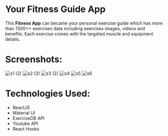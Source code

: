 # Your Fitness Guide App
This **Fitness App** can became your personal exercise guide which has more than 1300++ exercises data including exercises images, videos and benefits.
Each exercise comes with the targeted muscle and equipment details.

# Screenshots:
![s1 (2)](https://user-images.githubusercontent.com/59444243/200157962-2fc4287e-1f74-4a0e-849b-c00daf7ef9f7.jpg)
![s2 (2)](https://user-images.githubusercontent.com/59444243/200157964-4e60448f-55de-4a46-aef3-17c3f5af35ce.jpg)
![s3 (2)](https://user-images.githubusercontent.com/59444243/200157965-7d752bc2-c963-4c2b-9f90-2ce9667562ac.jpg)
![s4](https://user-images.githubusercontent.com/59444243/200157968-6a97c00c-5f1e-4338-9a17-5d33ed87c3f9.jpg)
![s5](https://user-images.githubusercontent.com/59444243/200157969-b9acb464-37c0-4955-9a1f-490fd525393c.jpg)
![s6](https://user-images.githubusercontent.com/59444243/200157973-36130f5b-22bc-4a5d-9629-0c361b10ed66.jpg)

# Technologies Used:
* ReactJS
* Material UI
* ExerciseDB API
* Youtube API
* React Hooks
